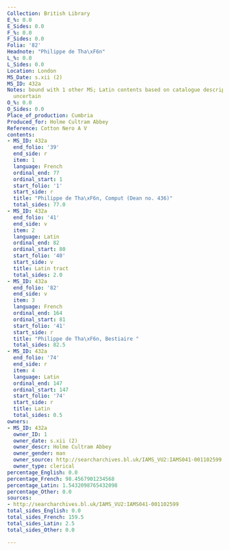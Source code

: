 ```yaml
---
Collection: British Library
E_%: 0.0
E_Sides: 0.0
F_%: 0.0
F_Sides: 0.0
Folia: '82'
Headnote: "Philippe de Tha\xF6n"
L_%: 0.0
L_Sides: 0.0
Location: London
MS_Date: s.xii (2)
MS_ID: 432a
Notes: bound with 1 other MS; Latin contents based on catalogue description and so
  uncertain
O_%: 0.0
O_Sides: 0.0
Place_of_production: Cumbria
Produced_for: Holme Cultram Abbey
Reference: Cotton Nero A V
contents:
- MS_ID: 432a
  end_folio: '39'
  end_side: r
  item: 1
  language: French
  ordinal_end: 77
  ordinal_start: 1
  start_folio: '1'
  start_side: r
  title: "Philippe de Tha\xF6n, Comput (Dean no. 436)"
  total_sides: 77.0
- MS_ID: 432a
  end_folio: '41'
  end_side: v
  item: 2
  language: Latin
  ordinal_end: 82
  ordinal_start: 80
  start_folio: '40'
  start_side: v
  title: Latin tract
  total_sides: 2.0
- MS_ID: 432a
  end_folio: '82'
  end_side: v
  item: 3
  language: French
  ordinal_end: 164
  ordinal_start: 81
  start_folio: '41'
  start_side: r
  title: "Philippe de Tha\xF6n, Bestiaire "
  total_sides: 82.5
- MS_ID: 432a
  end_folio: '74'
  end_side: r
  item: 4
  language: Latin
  ordinal_end: 147
  ordinal_start: 147
  start_folio: '74'
  start_side: r
  title: Latin
  total_sides: 0.5
owners:
- MS_ID: 432a
  owner_ID: 1
  owner_date: s.xii (2)
  owner_descr: Holme Cultram Abbey
  owner_gender: man
  owner_source: http://searcharchives.bl.uk/IAMS_VU2:IAMS041-001102599
  owner_type: clerical
percentage_English: 0.0
percentage_French: 98.4567901234568
percentage_Latin: 1.5432098765432098
percentage_Other: 0.0
sources:
- http://searcharchives.bl.uk/IAMS_VU2:IAMS041-001102599
total_sides_English: 0.0
total_sides_French: 159.5
total_sides_Latin: 2.5
total_sides_Other: 0.0

---
```

